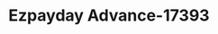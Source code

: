 ---
f_zip-code: 68310
f_state-code: NE
title: Ezpayday Advance-17393
f_phone: 402-228-2331
f_city-only: Beatrice
f_address: 2312 N 6th Street Beatrice
f_location-unique-id: '17393'
slug: ezpayday-advance-17393
updated-on: '2024-05-30T13:46:58.046Z'
created-on: '2024-05-30T13:36:59.803Z'
published-on: '2024-05-30T13:54:32.469Z'
f_city-state: cms/city/beatrice-ne.md
f_company: cms/company/ezpayday-advance.md
f_state: cms/state/nebraska.md
layout: '[payday-loan].html'
tags: payday-loan
---